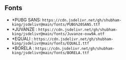 <style>
  .roxx {
    color: red;
  }
</style>
<main>
<h2>Fonts</h2>
<ul>
  <li>*PUBG SANS: <code>https://cdn.jsdelivr.net/gh/shubham-king/jsdelivr@main/fonts/PUBG%20SANS.ttf</code></li>
  <li>*JUVANZE : <code>https://cdn.jsdelivr.net/gh/shubham-king/jsdelivr@main/fonts/Juvanze-ovw9A.otf</code></li>
  <li>*EQUALI : <code>https://cdn.jsdelivr.net/gh/shubham-king/jsdelivr@main/fonts/EQUALI.ttf</code></li>
  <li>*BORELA : <code>https://cdn.jsdelivr.net/gh/shubham-king/jsdelivr@main/fonts/BORELA.ttf</code></li>
</ul>





</main>
